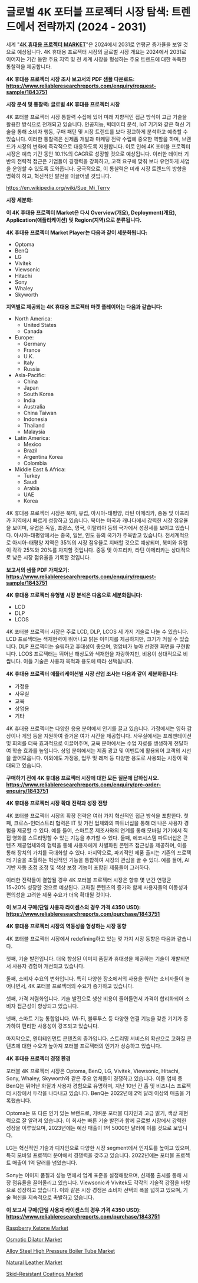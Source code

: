 <p><h1>글로벌 4K 포터블 프로젝터 시장 탐색: 트렌드에서 전략까지 (2024 - 2031)</h1></p><p>세계 "<strong><a href="https://www.reliableresearchreports.com/4k-portable-projector-r1843751?utm_campaign=106&utm_medium=8&utm_source=Github&utm_content=ia&utm_term=07112024&utm_id=4k-portable-projector">4K 휴대용 프로젝터 MARKET</a></strong>"은 2024에서 2031로 연평균 증가율을 보일 것으로 예상됩니다. 4K 휴대용 프로젝터 시장의 글로벌 시장 개요는 2024에서 2031로 이어지는 기간 동안 주요 지역 및 전 세계 시장을 형성하는 주요 트렌드에 대한 독특한 통찰력을 제공합니다.</p>
<p><strong>4K 휴대용 프로젝터 시장 조사 보고서의 PDF 샘플 다운로드: <a href="https://www.reliableresearchreports.com/enquiry/request-sample/1843751?utm_campaign=106&utm_medium=8&utm_source=Github&utm_content=ia&utm_term=07112024&utm_id=4k-portable-projector">https://www.reliableresearchreports.com/enquiry/request-sample/1843751</a></strong></p>
<p><strong>시장 분석 및 통찰력: 글로벌 4K 휴대용 프로젝터 시장</strong></p>
<p><p>4K 포터블 프로젝터 시장 통찰력 수집에 있어 미래 지향적인 접근 방식이 고급 기술을 활용한 방식으로 전개되고 있습니다. 인공지능, 빅데이터 분석, IoT 기기와 같은 혁신 기술을 통해 소비자 행동, 구매 패턴 및 시장 트렌드를 보다 정교하게 분석하고 예측할 수 있습니다. 이러한 통찰력은 신제품 개발과 마케팅 전략 수립에 중요한 역할을 하며, 브랜드가 시장의 변화에 즉각적으로 대응하도록 지원합니다. 이로 인해 4K 포터블 프로젝터 시장은 예측 기간 동안 10.1%의 CAGR로 성장할 것으로 예상됩니다. 이러한 데이터 기반의 전략적 접근은 기업들이 경쟁력을 강화하고, 고객 요구에 맞춰 보다 유연하게 사업을 운영할 수 있도록 도와줍니다. 궁극적으로, 이 통찰력은 미래 시장 트렌드의 방향을 명확히 하고, 혁신적인 발전을 이끌어낼 것입니다.</p></p>
<p><a href="%7CAUTHORITHY_DOMAIN_URL%7C?utm_campaign=106&utm_medium=8&utm_source=Github&utm_content=ia&utm_term=07112024&utm_id=4k-portable-projector">https://en.wikipedia.org/wiki/Sue_Mi_Terry</a></p>
<p><strong>시장 세분화:</strong></p>
<p><strong>이 4K 휴대용 프로젝터 Market은 다시 Overview(개요), Deployment(개요), Application(애플리케이션) 및 Region(지역)으로 분류됩니다.</strong></p>
<p><strong>4K 휴대용 프로젝터 Market Player는 다음과 같이 세분화됩니다:</strong></p>
<p><ul><li>Optoma</li><li>BenQ</li><li>LG</li><li>Vivitek</li><li>Viewsonic</li><li>Hitachi</li><li>Sony</li><li>Whaley</li><li>Skyworth</li></ul></p>
<p><strong>지역별로 제공되는 4K 휴대용 프로젝터 마켓 플레이어는 다음과 같습니다:</strong></p>
<p><ul>
    <li>
        North America:
        <ul>
            <li>United States</li>
            <li>Canada</li>
        </ul>
    </li>
    <li>
        Europe:
        <ul>
            <li>Germany</li>
            <li>France</li>
            <li>U.K.</li>
            <li>Italy</li>
            <li>Russia</li>
        </ul>
    </li>
    <li>
        Asia-Pacific:
        <ul>
            <li>China</li>
            <li>Japan</li>
            <li>South Korea</li>
            <li>India</li>
            <li>Australia</li>
            <li>China Taiwan</li>
            <li>Indonesia</li>
            <li>Thailand</li>
            <li>Malaysia</li>
        </ul>
    </li>
    <li>
        Latin America:
        <ul>
            <li>Mexico</li>
            <li>Brazil</li>
            <li>Argentina Korea</li>
            <li>Colombia</li>
        </ul>
    </li>
    <li>
        Middle East & Africa:
        <ul>
            <li>Turkey</li>
            <li>Saudi</li>
            <li>Arabia</li>
            <li>UAE</li>
            <li>Korea</li>
        </ul>
    </li>
    </ul></p>
<p><p>4K 휴대용 프로젝터 시장은 북미, 유럽, 아시아-태평양, 라틴 아메리카, 중동 및 아프리카 지역에서 빠르게 성장하고 있습니다. 북미는 미국과 캐나다에서 강력한 시장 점유율을 보이며, 유럽은 독일, 프랑스, 영국, 이탈리아 등의 국가에서 성장세를 보이고 있습니다. 아시아-태평양에서는 중국, 일본, 인도 등의 국가가 주목받고 있습니다. 전세계적으로 아시아-태평양 지역은 35%의 시장 점유율로 지배할 것으로 예상되며, 북미와 유럽이 각각 25%와 20%를 차지할 것입니다. 중동 및 아프리카, 라틴 아메리카는 상대적으로 낮은 시장 점유율을 기록할 것입니다.</p></p>
<p><strong>보고서의 샘플 PDF 가져오기: <a href="https://www.reliableresearchreports.com/enquiry/request-sample/1843751?utm_campaign=106&utm_medium=8&utm_source=Github&utm_content=ia&utm_term=07112024&utm_id=4k-portable-projector">https://www.reliableresearchreports.com/enquiry/request-sample/1843751</a></strong></p>
<p><strong>4K 휴대용 프로젝터 유형별 시장 분석은 다음으로 세분화됩니다:</strong></p>
<p><ul><li>LCD</li><li>DLP</li><li>LCOS</li></ul></p>
<p><p>4K 포터블 프로젝터 시장은 주로 LCD, DLP, LCOS 세 가지 기술로 나눌 수 있습니다. LCD 프로젝터는 색재현력이 뛰어나고 밝은 이미지를 제공하지만, 크기가 커질 수 있습니다. DLP 프로젝터는 슬림하고 휴대성이 좋으며, 명암비가 높아 선명한 화면을 구현합니다. LCOS 프로젝터는 뛰어난 해상도와 색재현을 자랑하지만, 비용이 상대적으로 비쌉니다. 이들 기술은 사용자 목적과 용도에 따라 선택됩니다.</p></p>
<p><strong>4K 휴대용 프로젝터 애플리케이션별 시장 산업 조사는 다음과 같이 세분화됩니다:</strong></p>
<p><ul><li>가정용</li><li>사무실</li><li>교육</li><li>상업용</li><li>기타</li></ul></p>
<p><p>4K 휴대용 프로젝터는 다양한 응용 분야에서 인기를 끌고 있습니다. 가정에서는 영화 감상이나 게임 등을 지원하여 즐거운 여가 시간을 제공합니다. 사무실에서는 프레젠테이션 및 회의를 더욱 효과적으로 이끌어주며, 교육 분야에서는 수업 자료를 생생하게 전달하여 학습 효과를 높입니다. 상업 분야에서는 제품 광고 및 이벤트에 활용되어 고객의 시선을 끌어모읍니다. 이외에도 가정용, 업무 및 레저 등 다양한 용도로 사용되는 시장이 확대되고 있습니다.</p></p>
<p><strong>구매하기 전에 4K 휴대용 프로젝터 시장에 대한 모든 질문에 답하십시오. <a href="https://www.reliableresearchreports.com/enquiry/pre-order-enquiry/1843751?utm_campaign=106&utm_medium=8&utm_source=Github&utm_content=ia&utm_term=07112024&utm_id=4k-portable-projector">https://www.reliableresearchreports.com/enquiry/pre-order-enquiry/1843751</a></strong></p>
<p><strong>4K 휴대용 프로젝터 시장 확대 전략과 성장 전망</strong></p>
<p><p>4K 포터블 프로젝터 시장의 확장 전략은 여러 가지 혁신적인 접근 방식을 포함한다. 첫째, 크로스-인더스트리 협력은 IT 및 가전 업체와의 파트너십을 통해 더 나은 사용자 경험을 제공할 수 있다. 예를 들어, 스마트폰 제조사와의 연계를 통해 모바일 기기에서 직접 영화를 스트리밍할 수 있는 기능을 추가할 수 있다. 둘째, 에코시스템 파트너십은 콘텐츠 제공업체와의 협력을 통해 사용자에게 차별화된 콘텐츠 접근성을 제공하며, 이를 통해 장치의 가치를 극대화할 수 있다. 마지막으로, 파괴적인 제품 출시는 기존의 프로젝터 기술을 초월하는 혁신적인 기능을 통합하여 시장의 관심을 끌 수 있다. 예를 들어, AI 기반 자동 초점 조정 및 색상 보정 기능이 포함된 제품들이 그러하다.</p><p>이러한 전략들이 결합될 경우 4K 포터블 프로젝터 시장은 향후 몇 년간 연평균 15~20% 성장할 것으로 예상된다. 고화질 콘텐츠의 증가와 함께 사용자들의 이동성과 편의성을 고려한 제품 수요가 더욱 확대될 것이다.</p></p>
<p><strong>이 보고서 구매(단일 사용자 라이센스의 경우 가격 4350 USD): <a href="https://www.reliableresearchreports.com/purchase/1843751?utm_campaign=106&utm_medium=8&utm_source=Github&utm_content=ia&utm_term=07112024&utm_id=4k-portable-projector">https://www.reliableresearchreports.com/purchase/1843751</a></strong></p>
<p><strong>4K 휴대용 프로젝터 시장의 역동성을 형성하는 시장 동향</strong></p>
<p><p>4K 포터블 프로젝터 시장에서 redefining하고 있는 몇 가지 시장 동향은 다음과 같습니다.</p><p>첫째, 기술 발전입니다. 더욱 향상된 이미지 품질과 휴대성을 제공하는 기술이 개발되면서 사용자 경험이 개선되고 있습니다.</p><p>둘째, 소비자 수요의 변화입니다. 특히 다양한 장소에서의 사용을 원하는 소비자들이 늘어나면서, 4K 포터블 프로젝터의 수요가 증가하고 있습니다.</p><p>셋째, 가격 저렴화입니다. 기술 발전으로 생산 비용이 줄어들면서 가격이 합리화되어 소비자 접근성이 향상되고 있습니다.</p><p>넷째, 스마트 기능 통합입니다. Wi-Fi, 블루투스 등 다양한 연결 기능을 갖춘 기기가 증가하여 편리한 사용성이 강조되고 있습니다.</p><p>마지막으로, 엔터테인먼트 콘텐츠의 증가입니다. 스트리밍 서비스의 확산으로 고화질 콘텐츠에 대한 수요가 높아져 포터블 프로젝터의 인기가 상승하고 있습니다.</p></p>
<p><strong>4K 휴대용 프로젝터 경쟁 환경</strong></p>
<p><p>포터블 4K 프로젝터 시장은 Optoma, BenQ, LG, Vivitek, Viewsonic, Hitachi, Sony, Whaley, Skyworth와 같은 주요 업체들이 경쟁하고 있습니다. 이들 업체 중 BenQ는 뛰어난 화질과 사용자 경험으로 유명하며, 지난 10년 간 홈 및 비즈니스 프로젝터 시장에서 두각을 나타내고 있습니다. BenQ는 2022년에 2억 달러 이상의 매출을 기록했습니다.</p><p>Optoma는 또 다른 인기 있는 브랜드로, 가벼운 포터블 디자인과 고급 밝기, 색상 재현력으로 잘 알려져 있습니다. 이 회사는 빠른 기술 발전과 함께 글로벌 시장에서 강력한 성장을 이루었으며, 2023년에는 예상 매출이 1억 5000만 달러에 이를 것으로 보입니다. </p><p>LG는 혁신적인 기술과 디자인으로 다양한 시장 segment에서 인지도를 높이고 있으며, 특히 모바일 프로젝터 분야에서 경쟁력을 갖추고 있습니다. 2022년에는 포터블 프로젝트 매출이 1억 달러를 넘었습니다. </p><p>Sony는 이미지 품질과 성능 면에서 업계 표준을 설정해왔으며, 신제품 출시를 통해 시장 점유율을 끌어올리고 있습니다. Viewsonic과 Vivitek도 각각의 기술적 강점을 바탕으로 성장하고 있습니다. 이와 같은 시장 경쟁은 소비자 선택의 폭을 넓히고 있으며, 기술 혁신을 지속적으로 촉발하고 있습니다.</p></p>
<p><strong>이 보고서 구매(단일 사용자 라이센스의 경우 가격 4350 USD): <a href="https://www.reliableresearchreports.com/purchase/1843751?utm_campaign=106&utm_medium=8&utm_source=Github&utm_content=ia&utm_term=07112024&utm_id=4k-portable-projector">https://www.reliableresearchreports.com/purchase/1843751</a></strong></p>
<p><p><a href="https://github.com/JamesCox407/Market-Research-Report-List-1/blob/main/raspberry-ketone-market.md?utm_campaign=106&utm_medium=8&utm_source=Github&utm_content=ia&utm_term=07112024&utm_id=4k-portable-projector">Raspberry Ketone Market</a></p><p><a href="https://issuu.com/reportprime-2/docs/osmotic-dilator-market-size-2030.pp_9830e255395252?utm_campaign=106&utm_medium=8&utm_source=Github&utm_content=ia&utm_term=07112024&utm_id=4k-portable-projector">Osmotic Dilator Market</a></p><p><a href="https://www.linkedin.com/pulse/global-alloy-steel-high-pressure-boiler-tube-market-trends-insights-t5maf?utm_campaign=106&utm_medium=8&utm_source=Github&utm_content=ia&utm_term=07112024&utm_id=4k-portable-projector">Alloy Steel High Pressure Boiler Tube Market</a></p><p><a href="https://github.com/tacitam515l/Market-Research-Report-List-1/blob/main/natural-leather-market.md?utm_campaign=106&utm_medium=8&utm_source=Github&utm_content=ia&utm_term=07112024&utm_id=4k-portable-projector">Natural Leather Market</a></p><p><a href="https://www.linkedin.com/pulse/skid-resistant-coatings-market-share-analysis-growth-trends-z4khf?utm_campaign=106&utm_medium=8&utm_source=Github&utm_content=ia&utm_term=07112024&utm_id=4k-portable-projector">Skid-Resistant Coatings Market</a></p></p>